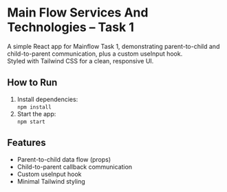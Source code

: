 # Main Flow Services And Technologies – Task 1

A simple React app for Mainflow Task 1, demonstrating parent-to-child and child-to-parent communication, plus a custom useInput hook.  
Styled with Tailwind CSS for a clean, responsive UI.

## How to Run

1. Install dependencies:  
   `npm install`
2. Start the app:  
   `npm start`

## Features

- Parent-to-child data flow (props)
- Child-to-parent callback communication
- Custom useInput hook
- Minimal Tailwind styling
